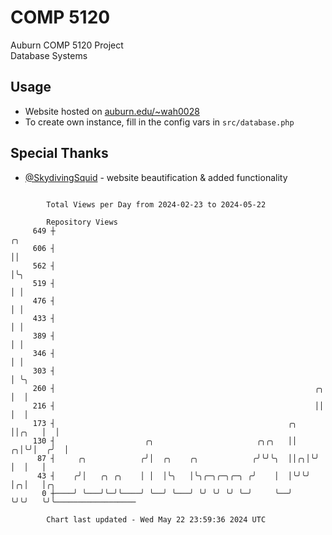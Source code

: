 # COMP 5120
Auburn COMP 5120 Project  
Database Systems

## Usage
- Website hosted on [auburn.edu/~wah0028](https://webhome.auburn.edu/~wah0028/)
- To create own instance, fill in the config vars in `src/database.php`

## Special Thanks
- [@SkydivingSquid](https://github.com/SkydivingSquid) - website beautification & added functionality

```

        Total Views per Day from 2024-02-23 to 2024-05-22

        Repository Views
     649 ┼                                                                 ╭╮
     606 ┤                                                                 ││
     562 ┤                                                                 │╰╮
     519 ┤                                                                 │ │
     476 ┤                                                                 │ │
     433 ┤                                                                 │ │
     389 ┤                                                                 │ │
     346 ┤                                                                 │ │
     303 ┤                                                                 │ ╰╮
     260 ┤                                                          ╭╮     │  │
     216 ┤                                                          ││     │  │
     173 ┤                                                    ╭╮    ││╭╮   │  │
     130 ┤                    ╭╮                       ╭╮╭╮   ││  ╭╮│╰╯│  ╭╯  │
      87 ┤     ╭╮            ╭╯│  ╭╮    ╭╮            ╭╯╰╯╰╮  ││╭╮│╰╯  │  │   │
      43 ┤    ╭╯│   ╭╮ ╭╮    │ │  │╰╮   │╰╮╭─╮╭─╮╭─╮ ╭╯    │  │╰╯╰╯    │╭╮│   │╭╮
       0 ┼────╯ ╰───╯╰─╯╰────╯ ╰──╯ ╰───╯ ╰╯ ╰╯ ╰╯ ╰─╯     ╰──╯        ╰╯╰╯   ╰╯╰──────────────────

        Chart last updated - Wed May 22 23:59:36 2024 UTC
        
```
